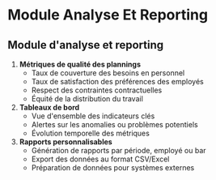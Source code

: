 # Module Analyse Et Reporting

## Module d'analyse et reporting

1. **Métriques de qualité des plannings**
    - Taux de couverture des besoins en personnel
    - Taux de satisfaction des préférences des employés
    - Respect des contraintes contractuelles
    - Équité de la distribution du travail
2. **Tableaux de bord**
    - Vue d'ensemble des indicateurs clés
    - Alertes sur les anomalies ou problèmes potentiels
    - Évolution temporelle des métriques
3. **Rapports personnalisables**
    - Génération de rapports par période, employé ou bar
    - Export des données au format CSV/Excel
    - Préparation de données pour systèmes externes 